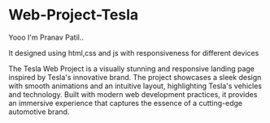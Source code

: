 # Web-Project-Tesla
Yooo I'm Pranav Patil..

It designed using html,css and js with responsiveness for different devices

The Tesla Web Project is a visually stunning and responsive landing page inspired by Tesla's innovative brand. The project showcases a sleek design with smooth animations and an intuitive layout, highlighting Tesla's vehicles and technology. Built with modern web development practices, it provides an immersive experience that captures the essence of a cutting-edge automotive brand.